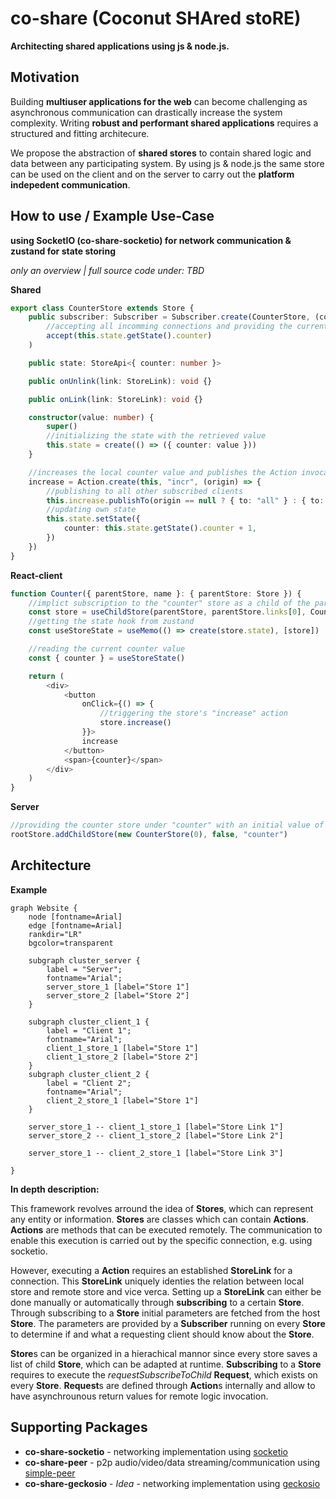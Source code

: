 # co-share (Coconut **SHA**red sto**RE**)

**Architecting shared applications using js & node.js.**

## Motivation

Building **multiuser applications for the web** can become challenging as asynchronous communication can drastically increase the system complexity.
Writing **robust and performant shared applications** requires a structured and fitting architecure.

We propose the abstraction of **shared stores** to contain shared logic and data between any participating system.
By using js & node.js the same store can be used on the client and on the server to carry out the **platform indepedent communication**.

## How to use / Example Use-Case

**using SocketIO (co-share-socketio) for network communication & zustand for state storing**

_only an overview | full source code under: TBD_

**Shared**

```typescript
export class CounterStore extends Store {
    public subscriber: Subscriber = Subscriber.create(CounterStore, (connection, accept, deny) =>
        //accepting all incomming connections and providing the current state as initial parameters
        accept(this.state.getState().counter)
    )

    public state: StoreApi<{ counter: number }>

    public onUnlink(link: StoreLink): void {}

    public onLink(link: StoreLink): void {}

    constructor(value: number) {
        super()
        //initializing the state with the retrieved value
        this.state = create(() => ({ counter: value }))
    }

    //increases the local counter value and publishes the Action invocation to all other participants
    increase = Action.create(this, "incr", (origin) => {
        //publishing to all other subscribed clients
        this.increase.publishTo(origin == null ? { to: "all" } : { to: "all-except-one", except: origin })
        //updating own state
        this.state.setState({
            counter: this.state.getState().counter + 1,
        })
    })
}
```

**React-client**

```typescript
function Counter({ parentStore, name }: { parentStore: Store }) {
    //implict subscription to the "counter" store as a child of the parent store
    const store = useChildStore(parentStore, parentStore.links[0], CounterStore, 1000, "counter")
    //getting the state hook from zustand
    const useStoreState = useMemo(() => create(store.state), [store])

    //reading the current counter value
    const { counter } = useStoreState()

    return (
        <div>
            <button
                onClick={() => {
                    //triggering the store's "increase" action
                    store.increase()
                }}>
                increase
            </button>
            <span>{counter}</span>
        </div>
    )
}
```

**Server**

```typescript
//providing the counter store under "counter" with an initial value of 0
rootStore.addChildStore(new CounterStore(0), false, "counter")
```

## Architecture

**Example**
```graphviz
graph Website {
    node [fontname=Arial]
    edge [fontname=Arial]
    rankdir="LR"
    bgcolor=transparent

    subgraph cluster_server {
        label = "Server";
        fontname="Arial";
        server_store_1 [label="Store 1"]
        server_store_2 [label="Store 2"]
    }

    subgraph cluster_client_1 {
        label = "Client 1";
        fontname="Arial";
        client_1_store_1 [label="Store 1"]
        client_1_store_2 [label="Store 2"]
    }
    subgraph cluster_client_2 {
        label = "Client 2";
        fontname="Arial";
        client_2_store_1 [label="Store 1"]
    }

    server_store_1 -- client_1_store_1 [label="Store Link 1"]
    server_store_2 -- client_1_store_2 [label="Store Link 2"]

    server_store_1 -- client_2_store_1 [label="Store Link 3"]

}
```

**In depth description:**

This framework revolves arround the idea of **Stores**, which can represent any entity or information. **Stores** are classes which can contain **Actions**. **Actions** are methods that can be executed remotely. The communication to enable this execution is carried out by the specific connection, e.g. using socketio.

However, executing a **Action** requires an established **StoreLink** for a connection. This **StoreLink** uniquely identies the relation between local store and remote store and vice verca.
Setting up a **StoreLink** can either be done manually or automatically through **subscribing** to a certain **Store**. Through subscribing to a **Store** initial parameters are fetched from the host **Store**. The parameters are provided by a **Subscriber** running on every **Store** to determine if and what a requesting client should know about the **Store**.

**Store**s can be organized in a hierachical mannor since every store saves a list of child **Store**, which can be adapted at runtime. **Subscribing** to a **Store** requires to execute the _requestSubscribeToChild_ **Request**, which exists on every **Store**. **Request**s are defined through **Action**s internally and allow to have asynchrounous return values for remote logic invocation.

## Supporting Packages

-   **co-share-socketio** - networking implementation using [socketio](https://github.com/socketio/socket.io)
-   **co-share-peer** - p2p audio/video/data streaming/communication using [simple-peer](https://github.com/feross/simple-peer)
-   **co-share-geckosio** - _Idea_ - networking implementation using [geckosio](https://github.com/geckosio/geckos.io)
